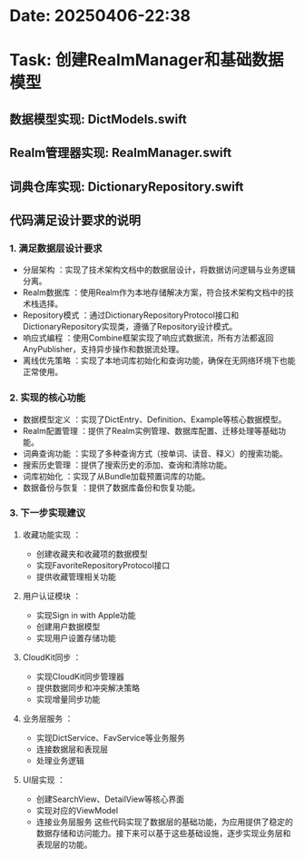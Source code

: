 # Date: 20250406-22:38
# Task: 创建RealmManager和基础数据模型
## 数据模型实现: DictModels.swift
## Realm管理器实现: RealmManager.swift
## 词典仓库实现: DictionaryRepository.swift

## 代码满足设计要求的说明
### 1. 满足数据层设计要求
- 分层架构 ：实现了技术架构文档中的数据层设计，将数据访问逻辑与业务逻辑分离。
- Realm数据库 ：使用Realm作为本地存储解决方案，符合技术架构文档中的技术栈选择。
- Repository模式 ：通过DictionaryRepositoryProtocol接口和DictionaryRepository实现类，遵循了Repository设计模式。
- 响应式编程 ：使用Combine框架实现了响应式数据流，所有方法都返回AnyPublisher，支持异步操作和数据流处理。
- 离线优先策略 ：实现了本地词库初始化和查询功能，确保在无网络环境下也能正常使用。
### 2. 实现的核心功能
- 数据模型定义 ：实现了DictEntry、Definition、Example等核心数据模型。
- Realm配置管理 ：提供了Realm实例管理、数据库配置、迁移处理等基础功能。
- 词典查询功能 ：实现了多种查询方式（按单词、读音、释义）的搜索功能。
- 搜索历史管理 ：提供了搜索历史的添加、查询和清除功能。
- 词库初始化 ：实现了从Bundle加载预置词库的功能。
- 数据备份与恢复 ：提供了数据库备份和恢复功能。
### 3. 下一步实现建议
1. 收藏功能实现 ：
   
   - 创建收藏夹和收藏项的数据模型
   - 实现FavoriteRepositoryProtocol接口
   - 提供收藏管理相关功能
2. 用户认证模块 ：
   
   - 实现Sign in with Apple功能
   - 创建用户数据模型
   - 实现用户设置存储功能
3. CloudKit同步 ：
   
   - 实现CloudKit同步管理器
   - 提供数据同步和冲突解决策略
   - 实现增量同步功能
4. 业务层服务 ：
   
   - 实现DictService、FavService等业务服务
   - 连接数据层和表现层
   - 处理业务逻辑
5. UI层实现 ：
   
   - 创建SearchView、DetailView等核心界面
   - 实现对应的ViewModel
   - 连接业务层服务
这些代码实现了数据层的基础功能，为应用提供了稳定的数据存储和访问能力。接下来可以基于这些基础设施，逐步实现业务层和表现层的功能。